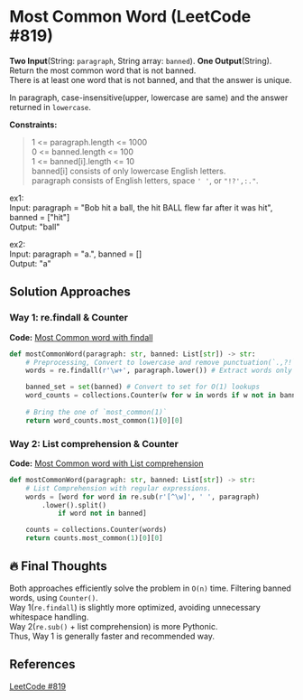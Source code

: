 # Most Common Word (LeetCode #819)
**Two Input**(String: `paragraph`, String array: `banned`). **One Output**(String).  
Return the most common word that is not banned.  
There is at least one word that is not banned, and that the answer is unique.

In paragraph, case-insensitive(upper, lowercase are same) and the answer returned in `lowercase`.

**Constraints:**
> 1 <= paragraph.length <= 1000  
> 0 <= banned.length <= 100  
> 1 <= banned[i].length <= 10  
> banned[i] consists of only lowercase English letters.  
> paragraph consists of English letters, space `' '`, or `"!?',:."`.

ex1:  
Input: paragraph = "Bob hit a ball, the hit BALL flew far after it was hit", banned = ["hit"]  
Output: "ball"

ex2:  
Input: paragraph = "a.", banned = []  
Output: "a"

## Solution Approaches
### Way 1: re.findall & Counter
**Code:** [Most Common word with findall](most_common_findall.py)  
```python
def mostCommonWord(paragraph: str, banned: List[str]) -> str:
    # Preprocessing, Convert to lowercase and remove punctuation(`.,?!`).
    words = re.findall(r'\w+', paragraph.lower()) # Extract words only

    banned_set = set(banned) # Convert to set for O(1) lookups
    word_counts = collections.Counter(w for w in words if w not in banned_set)
    
    # Bring the one of `most_common(1)`
    return word_counts.most_common(1)[0][0]
```

### Way 2: List comprehension & Counter
**Code:** [Most Common word with List comprehension](most_common_comprehension.py)  
```python
def mostCommonWord(paragraph: str, banned: List[str]) -> str:
    # List Comprehension with regular expressions.
    words = [word for word in re.sub(r'[^\w]', ' ', paragraph)
        .lower().split()
            if word not in banned]

    counts = collections.Counter(words)
    return counts.most_common(1)[0][0]
```

## 🔥 Final Thoughts
Both approaches efficiently solve the problem in `O(n)` time. Filtering banned words, using `Counter()`.  
Way 1(`re.findall`) is slightly more optimized, avoiding unnecessary whitespace handling.  
Way 2(`re.sub()` + list comprehension) is more Pythonic.  
Thus, Way 1 is generally faster and recommended way.

## References
[LeetCode #819](https://leetcode.com/problems/most-common-word/description/)
